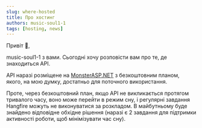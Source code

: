 ```yaml
---
slug: where-hosted
title: Про хостинг
authors: music-soul1-1
tags: [hosting, news]
---
```


Привіт 👋,

music-soul1-1 з вами. Сьогодні хочу розповісти вам про те, де знаходиться API.

API наразі розміщене на [MonsterASP.NET](https://www.monsterasp.net/) з безкоштовним планом, якого, на мою думку, достатньо для поточного використання.

Проте, через безкоштовний план, якщо API не викликається протягом тривалого часу, 
воно може перейти в режим сну, і регулярні завдання Hangfire можуть не виконуватися за розкладом. 
В майбутньому буде знайдено відповідне обхідне рішення (наразі є 2 завдання для підтримки активності роботи, щоб мінімізувати час сну).
